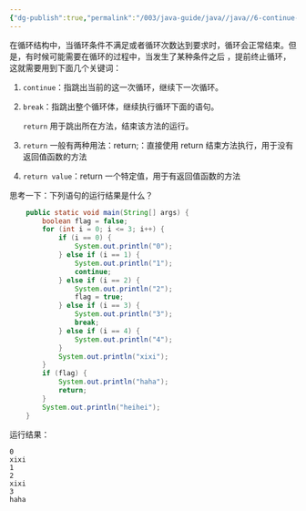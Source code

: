 ```yaml
---
{"dg-publish":true,"permalink":"/003/java-guide/java//java//6-continue-break-return/","dgPassFrontmatter":true,"created":"2024-04-03T11:00:49.076+08:00","updated":"2024-06-01T10:47:01.508+08:00"}
---
```


在循环结构中，当循环条件不满足或者循环次数达到要求时，循环会正常结束。但是，有时候可能需要在循环的过程中，当发生了某种条件之后 ，提前终止循环，这就需要用到下面几个关键词：

1. `continue`：指跳出当前的这一次循环，继续下一次循环。
2. `break`：指跳出整个循环体，继续执行循环下面的语句。

	`return` 用于跳出所在方法，结束该方法的运行。
	
1. `return` 一般有两种用法：return;：直接使用 return 结束方法执行，用于没有返回值函数的方法
2. `return value`：return 一个特定值，用于有返回值函数的方法

思考一下：下列语句的运行结果是什么？
```java
    public static void main(String[] args) {
        boolean flag = false;
        for (int i = 0; i <= 3; i++) {
            if (i == 0) {
                System.out.println("0");
            } else if (i == 1) {
                System.out.println("1");
                continue;
            } else if (i == 2) {
                System.out.println("2");
                flag = true;
            } else if (i == 3) {
                System.out.println("3");
                break;
            } else if (i == 4) {
                System.out.println("4");
            }
            System.out.println("xixi");
        }
        if (flag) {
            System.out.println("haha");
            return;
        }
        System.out.println("heihei");
    }
```

运行结果：
```plain
0
xixi
1
2
xixi
3
haha
```